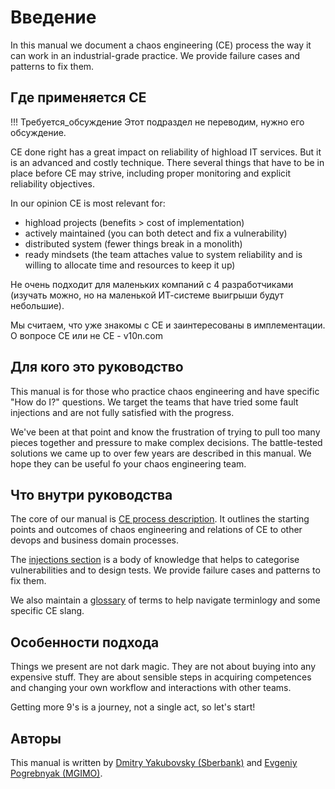 # Введение

In this manual we document a chaos engineering (CE) process the way it 
can work in an industrial-grade practice. We provide failure
cases and patterns to fix them.

## Где применяется CE

!!! Требуется_обсуждение
    Этот подраздел не переводим, нужно его обсуждение.

CE done right has a great impact on reliability of highload 
IT services. But it is an advanced and costly technique.
There several things that have to be in place before CE
may strive, including proper monitoring and explicit reliability 
objectives.

In our opinion CE is most relevant for:

- highload projects (benefits > cost of implementation)
- actively maintained (you can both detect and fix a vulnerability)
- distributed system (fewer things break in a monolith)
- ready mindsets (the team attaches value to system reliability and is willing to allocate time and resources to keep it up)

Не очень подходит для маленьких компаний с 4 разработчиками
(изучать можно, но на маленькой ИТ-системе выигрыши будут небольшие).

Мы считаем, что уже знакомы с CE и заинтересованы в имплементации.
О вопросе CE или не CE - v10n.com

## Для кого это руководство

This manual is for those who practice chaos engineering
and have specific "How do I?" questions. We target the teams that have tried some fault injections 
and are not fully satisfied with the progress. 


We've been at that point and know the frustration of trying to pull too many pieces together and pressure to make complex decisions. The battle-tested solutions we came up to over few years are described in this manual. We hope they can be useful fo your chaos engineering team.

## Что внутри руководства

The core of our manual is [CE process description](process.md). It outlines 
the starting points and outcomes of chaos engineering and relations of CE 
to other devops and business domain processes.

The [injections section](injections.md) is a body of knowledge that helps 
to categorise vulnerabilities and to design tests. We provide failure
cases and patterns to fix them.

We also maintain a [glossary](glossary.md) of terms to help 
navigate terminlogy and some specific CE slang.

## Особенности подхода

Things we present are not dark magic. They are not about 
buying into any expensive stuff. They are about sensible steps 
in acquiring competences and changing your own workflow
and interactions with other teams. 

Getting more 9's is a journey, not a single act, so let's start!

## Авторы

This manual is written by [Dmitry Yakubovsky (Sberbank)](https://twitter.com/d_yakubovsky) 
and [Evgeniy Pogrebnyak (MGIMO)](https://twitter.com/PogrebnyakE).  

